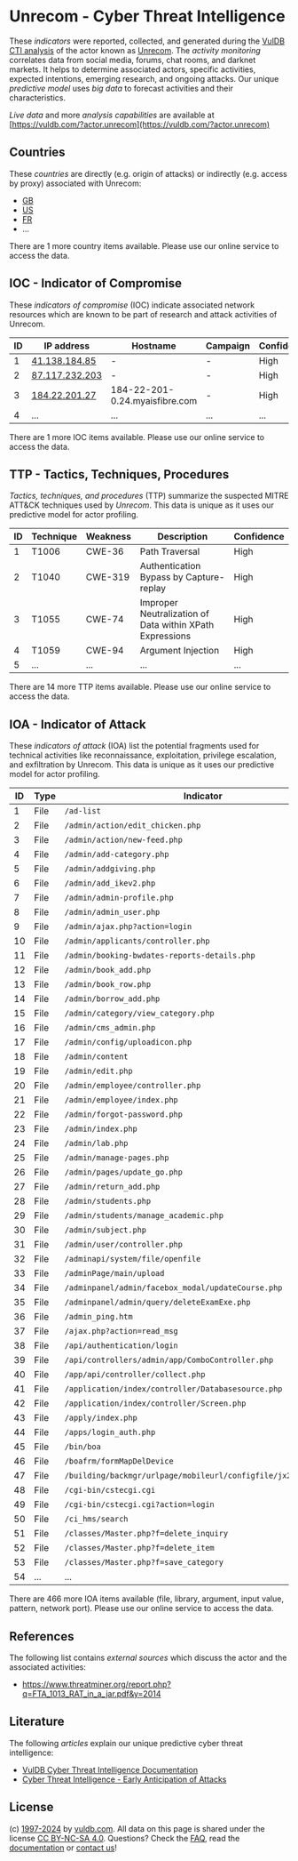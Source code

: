 # Unrecom - Cyber Threat Intelligence

These _indicators_ were reported, collected, and generated during the [VulDB CTI analysis](https://vuldb.com/?kb.cti) of the actor known as [Unrecom](https://vuldb.com/?actor.unrecom). The _activity monitoring_ correlates data from social media, forums, chat rooms, and darknet markets. It helps to determine associated actors, specific activities, expected intentions, emerging research, and ongoing attacks. Our unique _predictive model_ uses _big data_ to forecast activities and their characteristics.

_Live data_ and more _analysis capabilities_ are available at [https://vuldb.com/?actor.unrecom](https://vuldb.com/?actor.unrecom)

## Countries

These _countries_ are directly (e.g. origin of attacks) or indirectly (e.g. access by proxy) associated with Unrecom:

* [GB](https://vuldb.com/?country.gb)
* [US](https://vuldb.com/?country.us)
* [FR](https://vuldb.com/?country.fr)
* ...

There are 1 more country items available. Please use our online service to access the data.

## IOC - Indicator of Compromise

These _indicators of compromise_ (IOC) indicate associated network resources which are known to be part of research and attack activities of Unrecom.

ID | IP address | Hostname | Campaign | Confidence
-- | ---------- | -------- | -------- | ----------
1 | [41.138.184.85](https://vuldb.com/?ip.41.138.184.85) | - | - | High
2 | [87.117.232.203](https://vuldb.com/?ip.87.117.232.203) | - | - | High
3 | [184.22.201.27](https://vuldb.com/?ip.184.22.201.27) | 184-22-201-0.24.myaisfibre.com | - | High
4 | ... | ... | ... | ...

There are 1 more IOC items available. Please use our online service to access the data.

## TTP - Tactics, Techniques, Procedures

_Tactics, techniques, and procedures_ (TTP) summarize the suspected MITRE ATT&CK techniques used by _Unrecom_. This data is unique as it uses our predictive model for actor profiling.

ID | Technique | Weakness | Description | Confidence
-- | --------- | -------- | ----------- | ----------
1 | T1006 | CWE-36 | Path Traversal | High
2 | T1040 | CWE-319 | Authentication Bypass by Capture-replay | High
3 | T1055 | CWE-74 | Improper Neutralization of Data within XPath Expressions | High
4 | T1059 | CWE-94 | Argument Injection | High
5 | ... | ... | ... | ...

There are 14 more TTP items available. Please use our online service to access the data.

## IOA - Indicator of Attack

These _indicators of attack_ (IOA) list the potential fragments used for technical activities like reconnaissance, exploitation, privilege escalation, and exfiltration by Unrecom. This data is unique as it uses our predictive model for actor profiling.

ID | Type | Indicator | Confidence
-- | ---- | --------- | ----------
1 | File | `/ad-list` | Medium
2 | File | `/admin/action/edit_chicken.php` | High
3 | File | `/admin/action/new-feed.php` | High
4 | File | `/admin/add-category.php` | High
5 | File | `/admin/addgiving.php` | High
6 | File | `/admin/add_ikev2.php` | High
7 | File | `/admin/admin-profile.php` | High
8 | File | `/admin/admin_user.php` | High
9 | File | `/admin/ajax.php?action=login` | High
10 | File | `/admin/applicants/controller.php` | High
11 | File | `/admin/booking-bwdates-reports-details.php` | High
12 | File | `/admin/book_add.php` | High
13 | File | `/admin/book_row.php` | High
14 | File | `/admin/borrow_add.php` | High
15 | File | `/admin/category/view_category.php` | High
16 | File | `/admin/cms_admin.php` | High
17 | File | `/admin/config/uploadicon.php` | High
18 | File | `/admin/content` | High
19 | File | `/admin/edit.php` | High
20 | File | `/admin/employee/controller.php` | High
21 | File | `/admin/employee/index.php` | High
22 | File | `/admin/forgot-password.php` | High
23 | File | `/admin/index.php` | High
24 | File | `/admin/lab.php` | High
25 | File | `/admin/manage-pages.php` | High
26 | File | `/admin/pages/update_go.php` | High
27 | File | `/admin/return_add.php` | High
28 | File | `/admin/students.php` | High
29 | File | `/admin/students/manage_academic.php` | High
30 | File | `/admin/subject.php` | High
31 | File | `/admin/user/controller.php` | High
32 | File | `/adminapi/system/file/openfile` | High
33 | File | `/adminPage/main/upload` | High
34 | File | `/adminpanel/admin/facebox_modal/updateCourse.php` | High
35 | File | `/adminpanel/admin/query/deleteExamExe.php` | High
36 | File | `/admin_ping.htm` | High
37 | File | `/ajax.php?action=read_msg` | High
38 | File | `/api/authentication/login` | High
39 | File | `/api/controllers/admin/app/ComboController.php` | High
40 | File | `/app/api/controller/collect.php` | High
41 | File | `/application/index/controller/Databasesource.php` | High
42 | File | `/application/index/controller/Screen.php` | High
43 | File | `/apply/index.php` | High
44 | File | `/apps/login_auth.php` | High
45 | File | `/bin/boa` | Medium
46 | File | `/boafrm/formMapDelDevice` | High
47 | File | `/building/backmgr/urlpage/mobileurl/configfile/jx2_config.ini` | High
48 | File | `/cgi-bin/cstecgi.cgi` | High
49 | File | `/cgi-bin/cstecgi.cgi?action=login` | High
50 | File | `/ci_hms/search` | High
51 | File | `/classes/Master.php?f=delete_inquiry` | High
52 | File | `/classes/Master.php?f=delete_item` | High
53 | File | `/classes/Master.php?f=save_category` | High
54 | ... | ... | ...

There are 466 more IOA items available (file, library, argument, input value, pattern, network port). Please use our online service to access the data.

## References

The following list contains _external sources_ which discuss the actor and the associated activities:

* https://www.threatminer.org/report.php?q=FTA_1013_RAT_in_a_jar.pdf&y=2014

## Literature

The following _articles_ explain our unique predictive cyber threat intelligence:

* [VulDB Cyber Threat Intelligence Documentation](https://vuldb.com/?kb.cti)
* [Cyber Threat Intelligence - Early Anticipation of Attacks](https://www.scip.ch/en/?labs.20201022)

## License

(c) [1997-2024](https://vuldb.com/?kb.changelog) by [vuldb.com](https://vuldb.com/?kb.about). All data on this page is shared under the license [CC BY-NC-SA 4.0](https://creativecommons.org/licenses/by-nc-sa/4.0/). Questions? Check the [FAQ](https://vuldb.com/?kb.faq), read the [documentation](https://vuldb.com/?kb) or [contact us](https://vuldb.com/?contact)!
